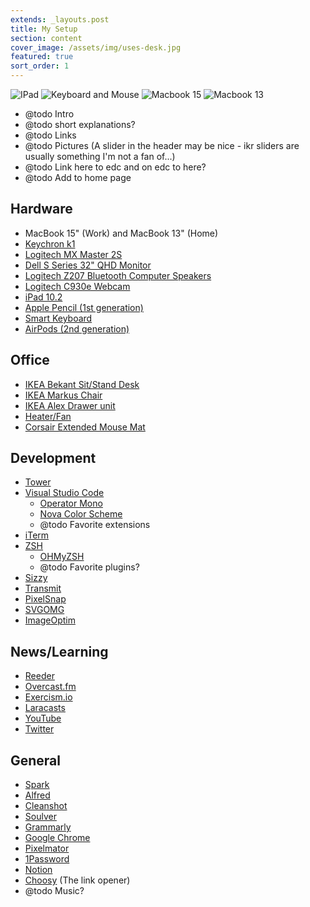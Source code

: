 ```yaml
---
extends: _layouts.post
title: My Setup
section: content
cover_image: /assets/img/uses-desk.jpg
featured: true
sort_order: 1
---
```

![IPad](/assets/img/uses-ipad.jpg)
![Keyboard and Mouse](/assets/img/uses-keyboard-mouse.jpg)
![Macbook 15](/assets/img/uses-laptop-15.jpg)
![Macbook 13](/assets/img/uses-macbook-13.jpeg)

- @todo Intro
- @todo short explanations?
- @todo Links
- @todo Pictures (A slider in the header may be nice - ikr sliders are usually something I'm not a fan of...)
- @todo Link here to edc and on edc to here?
- @todo Add to home page

## Hardware

- MacBook 15" (Work) and MacBook 13" (Home)
- [Keychron k1](https://www.keychron.com/products/keychron-k1-wireless-mechanical-keyboard?variant=31253556625497)
- [Logitech MX Master 2S](https://www.amazon.com/Logitech-Master-Wireless-Mouse-Rechargeable/dp/B071YZJ1G1)
- [Dell S Series 32" QHD Monitor](https://www.amazon.com/gp/product/B07JVQ8M3Q)
- [Logitech Z207 Bluetooth Computer Speakers](https://www.logitech.com/en-us/product/z207-stereo-speakers-bluetooth)
- [Logitech C930e Webcam](https://www.amazon.com/gp/product/B00CRJWW2G/)
- [iPad 10.2](https://www.apple.com/ipad-10.2/)
- [Apple Pencil (1st generation)](https://www.apple.com/apple-pencil/)
- [Smart Keyboard](https://www.apple.com/ipad-keyboards/)
- [AirPods (2nd generation)](https://www.apple.com/airpods-2nd-generation/)

## Office

- [IKEA Bekant Sit/Stand Desk](https://www.ikea.com/us/en/p/bekant-desk-sit-stand-white-s49022538/)
- [IKEA Markus Chair](https://www.ikea.com/us/en/p/markus-office-chair-vissle-dark-gray-90289172/)
- [IKEA Alex Drawer unit](https://www.ikea.com/us/en/p/alex-drawer-unit-on-casters-white-40196241/)
- [Heater/Fan](https://www.amazon.com/gp/product/B07FPCYJP9/)
- [Corsair Extended Mouse Mat](https://www.amazon.com/gp/product/B01798VS4C/)

## Development

- [Tower](https://www.git-tower.com)
- [Visual Studio Code](https://code.visualstudio.com/)
  - [Operator Mono](https://www.typography.com/fonts/operator/styles/operatormono)
  - [Nova Color Scheme](https://marketplace.visualstudio.com/items?itemName=rebornix.nova)
  - @todo Favorite extensions
- [iTerm](https://www.iterm2.com/)
- [ZSH](https://github.com/ohmyzsh/ohmyzsh/wiki/Installing-ZSH)
  - [OHMyZSH](https://ohmyz.sh/)
  - @todo Favorite plugins?
- [Sizzy](https://sizzy.co/)
- [Transmit](https://panic.com/transmit/)
- [PixelSnap](https://getpixelsnap.com/)
- [SVGOMG](https://jakearchibald.github.io/svgomg/)
- [ImageOptim](https://imageoptim.com/mac)

## News/Learning

- [Reeder](https://reederapp.com/)
- [Overcast.fm](https://overcast.fm/)
- [Exercism.io](https://exercism.io/)
- [Laracasts](https://laracasts.com/)
- [YouTube](https://www.youtube.com/)
- [Twitter](https://twitter.com/DHolloran)

## General

- [Spark](https://sparkmailapp.com/)
- [Alfred](https://www.alfredapp.com/)
- [Cleanshot](https://getcleanshot.com/)
- [Soulver](https://soulver.app/)
- [Grammarly](https://grammarly.com/)
- [Google Chrome](https://www.google.com/chrome/)
- [Pixelmator](https://www.pixelmator.com/)
- [1Password](https://1password.com/)
- [Notion](https://www.notion.so/)
- [Choosy](https://www.choosyosx.com/) (The link opener)
- @todo Music?
